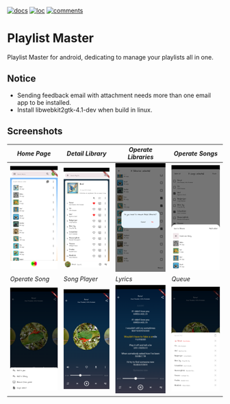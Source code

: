 [![docs](https://github.com/loph3xertoi/playlist_master_android/actions/workflows/docs.yml/badge.svg)](https://www.loph.tk/playlist_master_android/)
[![loc](https://img.shields.io/endpoint?url=https://gist.githubusercontent.com/loph3xertoi/49937e71e3f5c3ee28666b280257fbd3/raw/pms-loc.json)](https://github.com/loph3xertoi/playlist_master_android)
[![comments](https://img.shields.io/endpoint?url=https://gist.githubusercontent.com/loph3xertoi/49937e71e3f5c3ee28666b280257fbd3/raw/pms-comments.json)](https://github.com/loph3xertoi/playlist_master_android)
# Playlist Master

Playlist Master for android, dedicating to manage your playlists all in one.

## Notice
- Sending feedback email with attachment needs more than one email app to be installed.
- Install libwebkit2gtk-4.1-dev when build in linux.

## Screenshots
| *Home Page*                                                                                            | *Detail Library*                                                                                         | *Operate Libraries*                                                                                         | *Operate Songs*                                                                                         |
|--------------------------------------------------------------------------------------------------------|----------------------------------------------------------------------------------------------------------|-------------------------------------------------------------------------------------------------------------|---------------------------------------------------------------------------------------------------------|
| ![](https://github.com/loph3xertoi/playlist_master_android/blob/main/images/homepage.png?raw=true)     | ![](https://github.com/loph3xertoi/playlist_master_android/blob/main/images/detail_library.png?raw=true) | ![](https://github.com/loph3xertoi/playlist_master_android/blob/main/images/operate_libraries.png?raw=true) | ![](https://github.com/loph3xertoi/playlist_master_android/blob/main/images/operate_songs.png?raw=true) |
| *Operate Song*                                                                                         | *Song Player*                                                                                            | *Lyrics*                                                                                                    | *Queue*                                                                                                 |
| ![](https://github.com/loph3xertoi/playlist_master_android/blob/main/images/operate_song.png?raw=true) | ![](https://github.com/loph3xertoi/playlist_master_android/blob/main/images/song_player.png?raw=true)    | ![](https://github.com/loph3xertoi/playlist_master_android/blob/main/images/lyrics.png?raw=true)            | ![](https://github.com/loph3xertoi/playlist_master_android/blob/main/images/queue.png?raw=true)         |